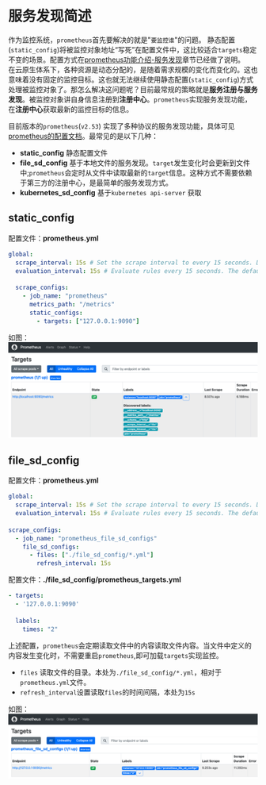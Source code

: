 # 服务发现简述

作为监控系统，`prometheus`首先要解决的就是"`要监控谁`"的问题。 
静态配置(`static_config`)将被监控对象地址“写死”在配置文件中，这比较适合`targets`稳定不变的场景。配置方式在[prometheus功能介绍-服务发现](prometheus功能介绍.md#服务发现)章节已经做了说明。  
在云原生体系下，各种资源是动态分配的，是随着需求规模的变化而变化的。这也意味着没有固定的监控目标。这也就无法继续使用静态配置(`static_config`)方式处理被监控对象了。那怎么解决这问题呢？目前最常规的策略就是**服务注册与服务发现**。被监控对象讲自身信息注册到**注册中心**。`prometheus`实现服务发现功能，在**注册中心**获取最新的监控目标的信息。

目前版本的`prometheus`(`v2.53`) 实现了多种协议的服务发现功能，具体可见[prometheus的配置文档](https://prometheus.io/docs/prometheus/2.53/configuration/configuration/)。最常见的是以下几种：

- **static_config** 静态配置文件
- **file_sd_config** 基于本地文件的服务发现。`target`发生变化时会更新到文件中;`prometheus`会定时从文件中读取最新的`target`信息。这种方式不需要依赖于第三方的注册中心，是最简单的服务发现方式。
- **kubernetes_sd_config** 基于`kubernetes api-server` 获取

## static_config

配置文件：**prometheus.yml**

```yaml
global:
  scrape_interval: 15s # Set the scrape interval to every 15 seconds. Default is every 1 minute.
  evaluation_interval: 15s # Evaluate rules every 15 seconds. The default is every 1 minute.

  scrape_configs:
    - job_name: "prometheus"
      metrics_path: "/metrics"
      static_configs:
        - targets: ["127.0.0.1:9090"]
```

如图：  
![prometheus_static_config](./src/prometheus_static_config.png)


## file_sd_config


配置文件：**prometheus.yml**

```yaml
global:
  scrape_interval: 15s # Set the scrape interval to every 15 seconds. Default is every 1 minute.
  evaluation_interval: 15s # Evaluate rules every 15 seconds. The default is every 1 minute.

scrape_configs:
  - job_name: "prometheus_file_sd_configs"
    file_sd_configs:
      - files: ["./file_sd_config/*.yml"]
        refresh_interval: 15s
```



配置文件：**./file_sd_config/prometheus_targets.yml**

```yaml
- targets:
  - '127.0.0.1:9090'

  labels:
    times: "2"
```

上述配置，`prometheus`会定期读取文件中的内容读取文件内容。当文件中定义的内容发生变化时，不需要重启`prometheus`,即可加载`targets`实现监控。

- `files` 读取文件的目录。本处为`./file_sd_config/*.yml`，相对于`prometheus.yml`文件。
- `refresh_interval`设置读取`files`的时间间隔，本处为`15s`


如图：  
![prometheus_file_sd_configs](./src/prometheus_file_sd_configs.png)